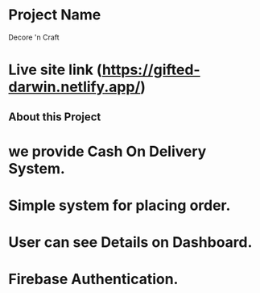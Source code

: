 # Project Name
Decore 'n Craft
# Live site link (https://gifted-darwin.netlify.app/)
## About this Project
# we provide Cash On Delivery System.
# Simple system for placing order.
# User can see Details on Dashboard.
# Firebase Authentication.
